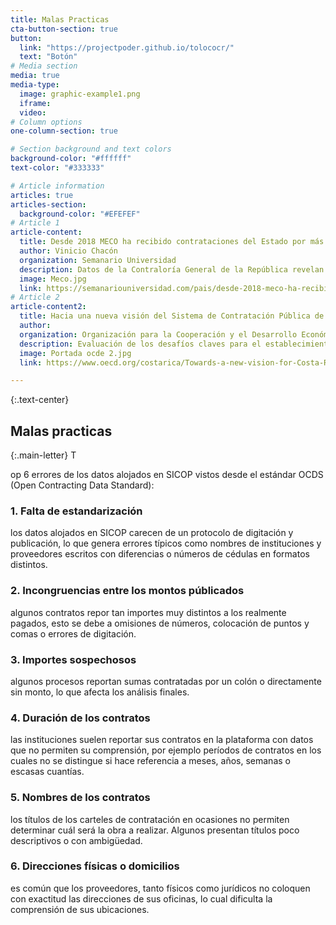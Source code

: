 ```yaml
---
title: Malas Practicas
cta-button-section: true
button:
  link: "https://projectpoder.github.io/tolococr/"
  text: "Botón"
# Media section
media: true
media-type:
  image: graphic-example1.png
  iframe:
  video:
# Column options
one-column-section: true

# Section background and text colors
background-color: "#ffffff"
text-color: "#333333"

# Article information
articles: true
articles-section:
  background-color: "#EFEFEF"
# Article 1
article-content:
  title: Desde 2018 MECO ha recibido contrataciones del Estado por más de ¢139 mil millones
  author: Vinicio Chacón
  organization: Semanario Universidad
  description: Datos de la Contraloría General de la República revelan que la mayor parte de las contrataciones provino de municipalidades.
  image: Meco.jpg
  link: https://semanariouniversidad.com/pais/desde-2018-meco-ha-recibido-contrataciones-del-estado-por-mas-de-¢139-mil-millones/
# Article 2
article-content2:
  title: Hacia una nueva visión del Sistema de Contratación Pública de Costa Rica
  author:
  organization: Organización para la Cooperación y el Desarrollo Económico (OCDE)
  description: Evaluación de los desafíos claves para el establecimiento de un plan de acción.
  image: Portada ocde 2.jpg
  link: https://www.oecd.org/costarica/Towards-a-new-vision-for-Costa-Rica's-public-procurement-system.pdf

---
```


{:.text-center}
## Malas practicas

{:.main-letter}
T

op 6 errores de los datos alojados en SICOP vistos desde el estándar OCDS (Open Contracting Data Standard):
### 1. Falta de estandarización
los datos alojados en SICOP carecen de un protocolo de digitación y publicación, lo que genera errores típicos como nombres de instituciones y proveedores escritos con diferencias o números de cédulas en formatos distintos.

### 2. Incongruencias entre los montos públicados
algunos contratos repor
tan importes muy distintos a los realmente pagados, esto se debe a omisiones de números, colocación de puntos y comas o errores de digitación.

### 3. Importes sospechosos
algunos procesos reportan sumas contratadas por un colón o directamente sin monto, lo que afecta los análisis finales.

### 4. Duración de los contratos
las instituciones suelen reportar sus contratos en la plataforma con datos que no permiten su comprensión, por ejemplo períodos de contratos en los cuales no se distingue si hace referencia a meses, años, semanas o escasas cuantías.

### 5. Nombres de los contratos
los títulos de los carteles de contratación en ocasiones no permiten determinar cuál será la obra a realizar. Algunos presentan títulos poco descriptivos o con ambigüedad.

### 6. Direcciones físicas o domicilios
es común que los proveedores, tanto físicos como jurídicos no coloquen con exactitud las direcciones de sus oficinas, lo cual dificulta la comprensión de sus ubicaciones.


